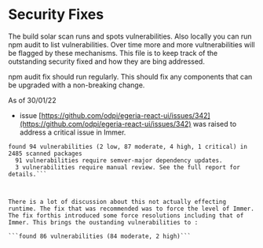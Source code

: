 # Security Fixes

The build solar scan runs and spots vulnerabilities.
Also locally you can run npm audit to list vulnerabilities. 
Over time more and more vultnerabilities will be flagged by these mechanisms. This file is to keep track of the outstanding security fixed and how they are bing addressed.

npm audit fix should run regularly. This should fix any components that can be upgraded with a non-breaking change. 

As of 30/01/22 

* issue [https://github.com/odpi/egeria-react-ui/issues/342](https://github.com/odpi/egeria-react-ui/issues/342) was raised to address a critical issue in Immer. 

```npm audit gives
found 94 vulnerabilities (2 low, 87 moderate, 4 high, 1 critical) in 2485 scanned packages
  91 vulnerabilities require semver-major dependency updates.
  3 vulnerabilities require manual review. See the full report for details.```



There is a lot of discussion about this not actually effecting runtime. The fix that was recommended was to force the level of Immer. The fix forthis introduced some force resolutions including that of Immer. This brings the oustanding vulnerabilities to :

```found 86 vulnerabilities (84 moderate, 2 high)```











